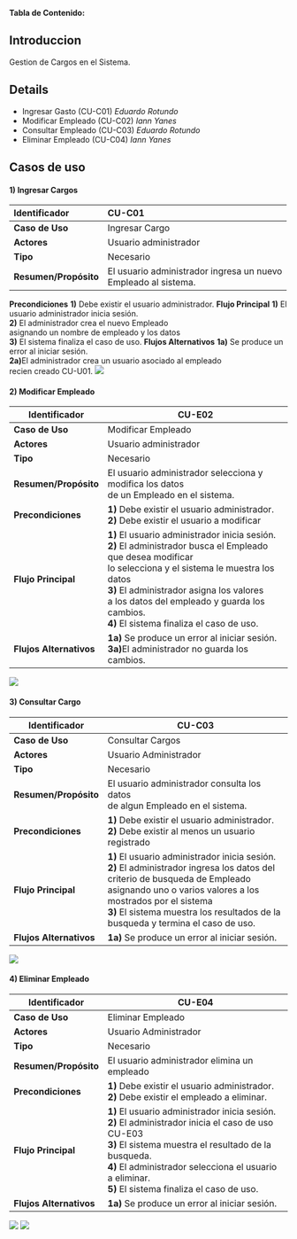 **Tabla de Contenido:**


## Introduccion ##

Gestion de Cargos en el Sistema.


## Details ##
  * Ingresar Gasto (CU-C01) _Eduardo Rotundo_
  * Modificar Empleado (CU-C02) _Iann Yanes_
  * Consultar Empleado (CU-C03) _Eduardo Rotundo_
  * Eliminar Empleado (CU-C04) _Iann Yanes_

## Casos de uso ##

#### **1) Ingresar Cargos** ####

| **Identificador** | **CU-C01** |
|:------------------|:-----------|
| **Caso de Uso**   |Ingresar Cargo |
| **Actores**       |Usuario administrador |
| **Tipo**          |Necesario   |
| **Resumen/Propósito**  | El usuario administrador ingresa un nuevo <br>Empleado al sistema.<br>
<tr><td> <b>Precondiciones</b> </td><td> <b>1)</b> Debe existir el usuario administrador.</td></tr>
<tr><td> <b>Flujo Principal</b> </td><td> <b>1)</b> El usuario administrador inicia sesión. <br> <b>2)</b> El administrador crea el nuevo Empleado <br> asignando un nombre de empleado y los datos <br><b>3)</b> El sistema finaliza el caso de uso.</td></tr>
<tr><td> <b>Flujos Alternativos</b> </td><td> <b>1a)</b> Se produce un error al iniciar sesión.<br><b>2a)</b>El administrador crea un usuario asociado al empleado <br> recien creado CU-U01.</td></tr></tbody></table>

<img src='http://trascend-bi.googlecode.com/files/Ingresar%20Empleado%20CU-E01.jpg' />

<h4><b>2) Modificar Empleado</b></h4>

<table><thead><th> <b>Identificador</b> </th><th> <b>CU-E02</b> </th></thead><tbody>
<tr><td> <b>Caso de Uso</b>   </td><td>Modificar Empleado </td></tr>
<tr><td> <b>Actores</b>       </td><td> Usuario administrador </td></tr>
<tr><td> <b>Tipo</b>          </td><td>Necesario      </td></tr>
<tr><td> <b>Resumen/Propósito</b>  </td><td> El usuario administrador selecciona y modifica los datos <br> de un Empleado en el sistema.</td></tr>
<tr><td> <b>Precondiciones</b> </td><td> <b>1)</b> Debe existir el usuario administrador. <br> <b>2)</b> Debe existir el usuario a modificar</td></tr>
<tr><td> <b>Flujo Principal</b> </td><td> <b>1)</b> El usuario administrador inicia sesión. <br> <b>2)</b> El administrador busca el Empleado que desea modificar <br> lo selecciona y el sistema le muestra los datos <br><b>3)</b> El administrador asigna los valores <br> a los datos del empleado y guarda los cambios.<br><b>4)</b> El sistema finaliza el caso de uso.</td></tr>
<tr><td> <b>Flujos Alternativos</b> </td><td> <b>1a)</b> Se produce un error al iniciar sesión.<br><b>3a)</b>El administrador no guarda los cambios.</td></tr></tbody></table>

<img src='http://trascend-bi.googlecode.com/files/Modificar%20Datos%20de%20Empleado%20CU-E02.jpg' />

<h4><b>3) Consultar Cargo</b></h4>

<table><thead><th> <b>Identificador</b> </th><th> <b>CU-C03</b> </th></thead><tbody>
<tr><td> <b>Caso de Uso</b>   </td><td>Consultar Cargos </td></tr>
<tr><td> <b>Actores</b>       </td><td> Usuario Administrador </td></tr>
<tr><td> <b>Tipo</b>          </td><td>Necesario      </td></tr>
<tr><td> <b>Resumen/Propósito</b>  </td><td> El usuario administrador consulta los datos<br> de algun Empleado en el sistema.</td></tr>
<tr><td> <b>Precondiciones</b> </td><td> <b>1)</b> Debe existir el usuario administrador.<br> <b>2)</b> Debe existir al menos un usuario registrado</td></tr>
<tr><td> <b>Flujo Principal</b> </td><td> <b>1)</b> El usuario administrador inicia sesión. <br> <b>2)</b> El administrador ingresa los datos del criterio de busqueda de Empleado <br> asignando uno o varios valores a los mostrados por el sistema <br><b>3)</b> El sistema muestra los resultados de la busqueda y termina el caso de uso.</td></tr>
<tr><td> <b>Flujos Alternativos</b> </td><td> <b>1a)</b> Se produce un error al iniciar sesión.</td></tr></tbody></table>

<img src='http://trascend-bi.googlecode.com/files/Consultar%20Datos%20de%20Empleado%20CU-E03.jpg' />

<h4><b>4) Eliminar Empleado</b></h4>

<table><thead><th> <b>Identificador</b> </th><th> <b>CU-E04</b> </th></thead><tbody>
<tr><td> <b>Caso de Uso</b>   </td><td>Eliminar Empleado </td></tr>
<tr><td> <b>Actores</b>       </td><td> Usuario Administrador </td></tr>
<tr><td> <b>Tipo</b>          </td><td>Necesario      </td></tr>
<tr><td> <b>Resumen/Propósito</b>  </td><td>El usuario administrador elimina un empleado</td></tr>
<tr><td> <b>Precondiciones</b> </td><td> <b>1)</b> Debe existir el usuario administrador. <br> <b>2)</b> Debe existir el empleado a eliminar.</td></tr>
<tr><td> <b>Flujo Principal</b> </td><td> <b>1)</b> El usuario administrador inicia sesión. <br> <b>2)</b> El administrador inicia el caso de uso CU-E03<br><b>3)</b> El sistema muestra el resultado de la busqueda.<br><b>4)</b> El administrador selecciona el usuario a eliminar. <br> <b>5)</b> El sistema finaliza el caso de uso.</td></tr>
<tr><td> <b>Flujos Alternativos</b> </td><td> <b>1a)</b> Se produce un error al iniciar sesión.<br></td></tr></tbody></table>

<img src='http://trascend-bi.googlecode.com/files/Eliminar%20Empleado%20CU-E04.jpg' />

<img src='http://trascend-bi.googlecode.com/files/DiagramaClaseEmpleado.png' />